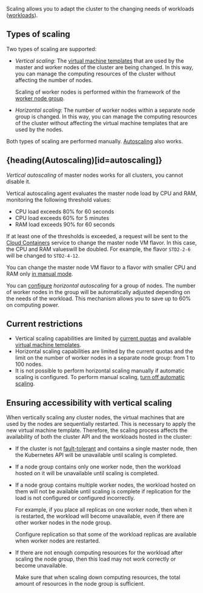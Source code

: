 Scaling allows you to adapt the cluster to the changing needs of workloads ([workloads](https://kubernetes.io/docs/concepts/workloads/)).

## Types of scaling

Two types of scaling are supported:

- _Vertical scaling_: The [virtual machine templates](../flavors) that are used by the master and worker nodes of the cluster are being changed. In this way, you can manage the computing resources of the cluster without affecting the number of nodes.

  Scaling of worker nodes is performed within the framework of the [worker node group](../architecture#cluster_topologies).

- _Horizontal scaling_: The number of worker nodes within a separate node group is changed. In this way, you can manage the computing resources of the cluster without affecting the virtual machine templates that are used by the nodes.

Both types of scaling are performed manually. [Autoscaling](#autoscaling) also works.

## {heading(Autoscaling)[id=autoscaling]}

_Vertical autoscaling_ of master nodes works for all clusters, you cannot disable it.

Vertical autoscaling agent evaluates the master node load by CPU and RAM, monitoring the following threshold values:

- CPU load exceeds 80% for 60 seconds
- CPU load exceeds 60% for 5 minutes
- RAM load exceeds 90% for 60 seconds

If at least one of the thresholds is exceeded, a request will be sent to the [Cloud Containers](/en/kubernetes/k8s) service to change the master node VM flavor. In this case, the CPU and RAM values ​​will be doubled. For example, the flavor `STD2-2-6` will be changed to `STD2-4-12`.

You can change the master node VM flavor to a flavor with smaller CPU and RAM only [in manual mode](../../service-management/scale#scale_master_nodes).

You can [configure](../../service-management/scale#autoscale_worker_nodes) _horizontal autoscaling_ for a group of nodes. The number of worker nodes in the group will be automatically adjusted depending on the needs of the workload. This mechanism allows you to save up to 60% on computing power.

## Current restrictions

- Vertical scaling capabilities are limited by [current quotas](/en/tools-for-using-services/account/concepts/quotasandlimits) and available [virtual machine templates](../flavors#configuration_templates).
- Horizontal scaling capabilities are limited by the current quotas and the limit on the number of worker nodes in a separate node group: from 1 to 100 nodes.
- It is not possible to perform horizontal scaling manually if automatic scaling is configured. To perform manual scaling, [turn off automatic scaling](../../service-management/scale#scaling_groups_of_worker_nodes_c172481b).

## Ensuring accessibility with vertical scaling

When vertically scaling any cluster nodes, the virtual machines that are used by the nodes are sequentially restarted. This is necessary to apply the new virtual machine template. Therefore, the scaling process affects the availability of both the cluster API and the workloads hosted in the cluster:

- If the cluster is not [fault-tolerant](../architecture#cluster_topologies) and contains a single master node, then the Kubernetes API will be unavailable until scaling is completed.
- If a node group contains only one worker node, then the workload hosted on it will be unavailable until scaling is completed.
- If a node group contains multiple worker nodes, the workload hosted on them will not be available until scaling is complete if replication for the load is not configured or configured incorrectly.

  For example, if you place all replicas on one worker node, then when it is restarted, the workload will become unavailable, even if there are other worker nodes in the node group.

  Configure replication so that some of the workload replicas are available when worker nodes are restarted.

- If there are not enough computing resources for the workload after scaling the node group, then this load may not work correctly or become unavailable.

  Make sure that when scaling down computing resources, the total amount of resources in the node group is sufficient.
